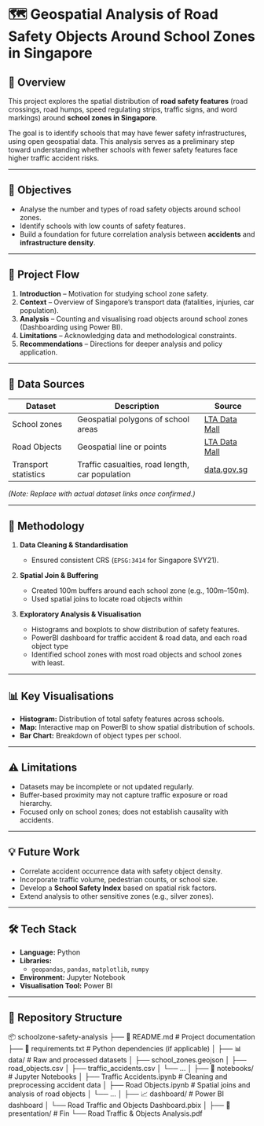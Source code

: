 # 🗺️ Geospatial Analysis of Road Safety Objects Around School Zones in Singapore

## 📖 Overview
This project explores the spatial distribution of **road safety features** (road crossings, road humps, speed regulating strips, traffic signs, and word markings) around **school zones in Singapore**.

The goal is to identify schools that may have fewer safety infrastructures, using open geospatial data. This analysis serves as a preliminary step toward understanding whether schools with fewer safety features face higher traffic accident risks.

---

## 🎯 Objectives
- Analyse the number and types of road safety objects around school zones.  
- Identify schools with low counts of safety features.  
- Build a foundation for future correlation analysis between **accidents** and **infrastructure density**.

---

## 🧭 Project Flow
1. **Introduction** – Motivation for studying school zone safety.  
2. **Context** – Overview of Singapore’s transport data (fatalities, injuries, car population).  
3. **Analysis** – Counting and visualising road objects around school zones (Dashboarding using Power BI).  
4. **Limitations** – Acknowledging data and methodological constraints.  
5. **Recommendations** – Directions for deeper analysis and policy application.  

---

## 🧩 Data Sources
| Dataset | Description | Source |
|----------|--------------|--------|
| School zones | Geospatial polygons of school areas | [LTA Data Mall](https://datamall.lta.gov.sg/content/datamall/en/static-data.html#Whole%20Island) |
| Road Objects | Geospatial line or points | [LTA Data Mall](https://datamall.lta.gov.sg/content/datamall/en/static-data.html#Whole%20Island) |
| Transport statistics | Traffic casualties, road length, car population | [data.gov.sg](https://data.gov.sg) |

*(Note: Replace with actual dataset links once confirmed.)*

---

## 🧠 Methodology
1. **Data Cleaning & Standardisation**  
   - Ensured consistent CRS (`EPSG:3414` for Singapore SVY21).  

2. **Spatial Join & Buffering**  
   - Created 100m  buffers around each school zone (e.g., 100m–150m).  
   - Used spatial joins to locate road objects within  

3. **Exploratory Analysis & Visualisation**  
   - Histograms and boxplots to show distribution of safety features.  
   - PowerBI dashboard for traffic accident & road data, and each road object type
   - Identified school zones with most road objects and school zones with least.

---

## 📊 Key Visualisations
- **Histogram:** Distribution of total safety features across schools.  
- **Map:** Interactive map on PowerBI to show spatial distribution of schools.  
- **Bar Chart:** Breakdown of object types per school.  

---

## ⚠️ Limitations
- Datasets may be incomplete or not updated regularly.  
- Buffer-based proximity may not capture traffic exposure or road hierarchy.  
- Focused only on school zones; does not establish causality with accidents.

---

## 💡 Future Work
- Correlate accident occurrence data with safety object density.  
- Incorporate traffic volume, pedestrian counts, or school size.  
- Develop a **School Safety Index** based on spatial risk factors.  
- Extend analysis to other sensitive zones (e.g., silver zones).

---

## 🛠️ Tech Stack
- **Language:** Python
- **Libraries:**  
  - `geopandas`, `pandas`, `matplotlib`, `numpy`  
- **Environment:** Jupyter Notebook
- **Visualisation Tool:** Power BI

---

## 📁 Repository Structure
📦 schoolzone-safety-analysis
├── 📄 README.md                # Project documentation
├── 📄 requirements.txt         # Python dependencies (if applicable)
│
├── 📊 data/                    # Raw and processed datasets
│   ├── school_zones.geojson
│   ├── road_objects.csv
│   ├── traffic_accidents.csv
│   └── ...
│
├── 📓 notebooks/               # Jupyter Notebooks
│   ├── Traffic Accidents.ipynb   # Cleaning and preprocessing accident data
│   ├── Road Objects.ipynb      # Spatial joins and analysis of road objects
│   └── ...
│
├── 📈 dashboard/               # Power BI dashboard
│   └── Road Traffic and Objects Dashboard.pbix
│
├── 🧾 presentation/            # Fin
    └── Road Traffic & Objects Analysis.pdf
